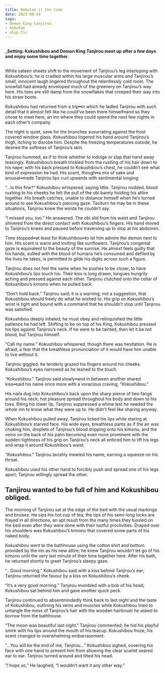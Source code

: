 ```yaml
---
title: Kokutan || Inn time
date: 2023-08-24
tags:
- demon-king-tanjirou
- kokutan
- ship-fic
---
```

##
**_Setting: Kokushibou and Demon King Tanjirou meet up after a few days and enjoy some time together.**
##
White sateen sheets shift to the movement of Tanjirou’s leg interloping with Kokushibou’s; he is cradled within his large muscular arms and Tanjirou’s small, innocent laugh lingered throughout the relentlessly cold room. The snowfall had already enveloped much of the greenery on Tanjirou’s way here. His toes are still damp from the snowflakes that creeped their way into his straw boots. 

Kokushibou had returned from a trip━in which he ladled Tanjirou with such detail that it almost felt like he could’ve been there himself━and so they chose to meet here, an inn where they could spend the next few nights in each other’s company. 

The night is quiet, save for the branches susurrating against the frost covered window glass. Kokushibou lingered his hand around Tanjirou’s thigh, itching to disrobe him. Despite the freezing temperatures outside, he desired the softness of Tanjirou’s skin. 

Tanjirou hummed, as if to think whether to indulge or slap that hand away teasingly. Kokushibou’s breath trickled from the rustling of his hair down to his nape; with his back pressed to Kokushibou’s chest, he couldn’t see what kind of expression he had. His scent, though━a mix of sake and arousal━made Tanjirou lips curl upwards with sentimental longing. 

“...Is this fine?” Kokushibou whispered, saying little. Tanjirou nodded, blood rushing to his cheeks he felt the pull of the obi barely holding his attire together. His breath catches, unable to distance himself when he’s turned around to see Kokushibou’s piercing gaze. Taciturn he may be in these situations, Tanjirou knew the words he couldn’t say.

“I missed you, too.” He answered. The obi slid from his waist and Tanjirou shivered from the direct contact with Kokushibou’s fingers. His hand moved to Tanjirou’s knees and paused before traversing up to stop at his abdomen. 

Time stopped━at least for Kokushibou━to let him admire the demon next to him. His scent is warm and inviting like sunflowers. Tanjirou’s congenial gaze is equivalent to the beauty of the sunrise. He almost feels guilty that his hands, sullied with the blood of humans he’s consumed and defiled by the lives he takes, is permitted to glide his digits across such a figure. 

Tanjirou does not feel the same when he pushes to be closer, to have Kokushibou’s lips touch his. Their kiss is long drawn, tongues hungrily aching and pressed against each other. Tanjirou clutched onto the collar of Kokushibou’s kimono when he pulled back. 

“Don’t hold back.” Tanjirou said; it is a warning, not a suggestion, that Kokushibou should freely do what he wished to. His grip on Kokushibou’s wrist is tight and bound with a command that he shouldn’t stop until Tanjirou was satisfied.

Kokushibou deeply inhaled; he must obey and relinquished the little patience he had left. Shifting to be on top of his King, Kokushibou pressed his lips against Tanjirou’s neck. If he were to be tainted, then let it be not blood, but Tanjirou himself. 

“Call my name.” Kokushibou whispered, though there was hesitation. He is afraid, a fear that the breathless pronunciation of it would have him unable to live without it. 

Tanjirou giggled; he tenderly grazed his fingers around his cheeks. Kokushibou’s eyes narrowed as he leaned to the touch. 

“Kokushibou.” Tanjirou said slowly━and in between another shared kiss━said his name once more with a voracious craving, “*Kokushibou*.” 

His nails dug into Kokushibou’s back upon the sharp pierce of two fangs around his neck; hot pleasure spread throughout his body and down to his toes. Biting his lower lip, Tanjirou suppressed a whine lest he needed the *whole* inn to know what they were up to. He didn’t feel like sharing anyway. 

When Kokushibou pulled away, Tanjirou licked his lips while staring at Kokushibou’s starved face. His wide eyes, breathless pants as if the air was choking him, droplets of Tanjirou’s blood dripping onto his kimono, and the veins on the back of his palm becoming even more prominent with the sudden tightness of his grip on Tanjirou’s neck all enticed him to lift his legs and wrap it around Kokushibou’s waist. 

“*Kokushibou*.” Tanjirou lavishly mewled his name, earning a squeeze on his throat. 

Kokushibou used his other hand to forcibly push and spread one of his legs apart; Tanjirou willingly spread the other.

 Tanjirou wanted to be full of him and Kokushibou obliged. 
---
The morning of Tanjirou sat at the edge of the bed with the usual markings and bruises. He sips his hot cup of tea; the tips of his semi-long locks are frayed in all directions, an apt result from the many times they tussled on the bed even after they were done with their lustful proclivities. Draped over his shoulders was Kokushibou’s kimono that covered some parts of his naked body. 

Kokushibou went to the bathhouse using the cotton shirt and bottom provided by the inn as his new attire; he knew Tanjirou wouldn’t let go of his kimono until the very last minute of their time together here. After his bath, he returned shortly to greet Tanjirou’s sleepy gaze.

“...Good morning.” Kokushibou said with a kiss behind Tanjirou’s ear; Tanjirou returned the favour by a kiss on Kokushibou’s cheek. 

“It’s a very good morning.” Tanjirou mumbled with a bob of his head; Kokushibou sat behind him and gave another quick peck. 

Tanjirou continued to absentmindedly think back to last night and the taste of Kokushibou, outlining his veins and muscles while Kokushibou tried to untangle the mess of Tanjirou’s hair with the wooden hairbrush he asked to borrow from the bathhouse. 

“The moon was beautiful last night.” Tanjirou commented; he hid his playful smirk with his lips around the mouth of his teacup. Kokushibou froze; his scent changed to overwhelming embarrassment. 

“...You will be the end of me, Tanjirou…” Kokushibou sighed, covering his face with one hand to prevent him from showing the clear scarlet seared ear to ear. Tanjirou turned around and tilted his head.

“I hope so,” He laughed, “I wouldn’t want it any other way.”

